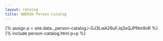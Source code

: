 ```yaml
---
layout: catalog
title: SWERIK Person Catalog
---
```

{% assign p = site.data._person-catalog.i-GJ3LwA26uFJq3xQJPNm9vR %}
{% include person-catalog.html p=p %}

